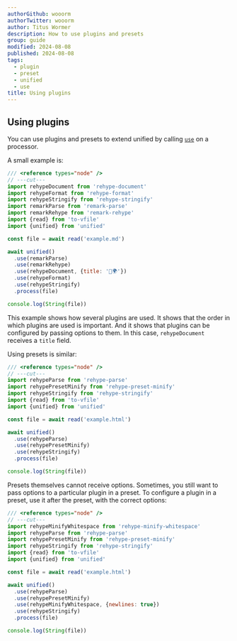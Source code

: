 ```yaml
---
authorGithub: wooorm
authorTwitter: wooorm
author: Titus Wormer
description: How to use plugins and presets
group: guide
modified: 2024-08-08
published: 2024-08-08
tags:
  - plugin
  - preset
  - unified
  - use
title: Using plugins
---
```


## Using plugins

You can use plugins and presets to extend unified by calling
[`use`][unified-use] on a processor.

A small example is:

```js twoslash
/// <reference types="node" />
// ---cut---
import rehypeDocument from 'rehype-document'
import rehypeFormat from 'rehype-format'
import rehypeStringify from 'rehype-stringify'
import remarkParse from 'remark-parse'
import remarkRehype from 'remark-rehype'
import {read} from 'to-vfile'
import {unified} from 'unified'

const file = await read('example.md')

await unified()
  .use(remarkParse)
  .use(remarkRehype)
  .use(rehypeDocument, {title: '👋🌍'})
  .use(rehypeFormat)
  .use(rehypeStringify)
  .process(file)

console.log(String(file))
```

This example shows how several plugins are used.
It shows that the order in which plugins are used is important.
And it shows that plugins can be configured by passing options to them.
In this case,
`rehypeDocument` receives a `title` field.

Using presets is similar:

```js twoslash
/// <reference types="node" />
// ---cut---
import rehypeParse from 'rehype-parse'
import rehypePresetMinify from 'rehype-preset-minify'
import rehypeStringify from 'rehype-stringify'
import {read} from 'to-vfile'
import {unified} from 'unified'

const file = await read('example.html')

await unified()
  .use(rehypeParse)
  .use(rehypePresetMinify)
  .use(rehypeStringify)
  .process(file)

console.log(String(file))
```

Presets themselves cannot receive options.
Sometimes,
you still want to pass options to a particular plugin in a preset.
To configure a plugin in a preset,
use it after the preset,
with the correct options:

```js twoslash
/// <reference types="node" />
// ---cut---
import rehypeMinifyWhitespace from 'rehype-minify-whitespace'
import rehypeParse from 'rehype-parse'
import rehypePresetMinify from 'rehype-preset-minify'
import rehypeStringify from 'rehype-stringify'
import {read} from 'to-vfile'
import {unified} from 'unified'

const file = await read('example.html')

await unified()
  .use(rehypeParse)
  .use(rehypePresetMinify)
  .use(rehypeMinifyWhitespace, {newlines: true})
  .use(rehypeStringify)
  .process(file)

console.log(String(file))
```

[unified-use]: https://github.com/unifiedjs/unified#processoruseplugin-options
